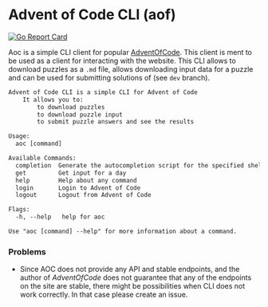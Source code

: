 # Advent of Code CLI (aof)

[![Go Report Card](https://goreportcard.com/badge/github.com/dvojak-cz/Advent-of-Code-CLI)](https://goreportcard.com/report/github.com/dvojak-cz/Advent-of-Code-CLI)

Aoc is a simple CLI client for popular [AdventOfCode](https://adventofcode.com/). This client is ment to be used as a client for interacting with the website. This CLI allows to download puzzles as a `.md` file, allows downloading input data for a puzzle and can be used for submitting solutions of (see `dev` branch).

```txt
Advent of Code CLI is a simple CLI for Advent of Code
    It allows you to:
        to download puzzles
        to download puzzle input
        to submit puzzle answers and see the results

Usage:
  aoc [command]

Available Commands:
  completion  Generate the autocompletion script for the specified shell
  get         Get input for a day
  help        Help about any command
  login       Login to Advent of Code
  logout      Logout from Advent of Code

Flags:
  -h, --help   help for aoc

Use "aoc [command] --help" for more information about a command.
```

### Problems
- Since AOC does not provide any API and stable endpoints, and the author of *AdventOfCode* does not guarantee that any of the endpoints on the site are stable, there might be possibilities when CLI does not work correctly. In that case please create an issue.